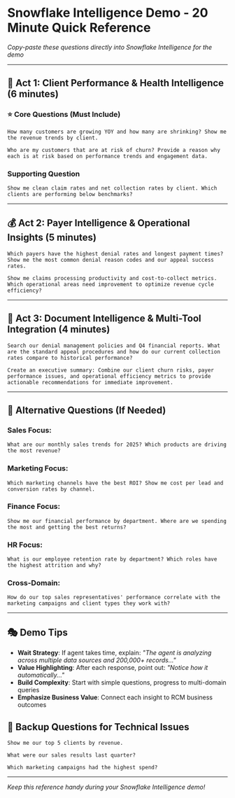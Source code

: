 # Snowflake Intelligence Demo - 20 Minute Quick Reference

*Copy-paste these questions directly into Snowflake Intelligence for the demo*

---

## 🏥 **Act 1: Client Performance & Health Intelligence (6 minutes)**

### ⭐ **Core Questions (Must Include)**
```
How many customers are growing YOY and how many are shrinking? Show me the revenue trends by client.
```

```
Who are my customers that are at risk of churn? Provide a reason why each is at risk based on performance trends and engagement data.
```

### **Supporting Question**
```
Show me clean claim rates and net collection rates by client. Which clients are performing below benchmarks?
```

---

## 💰 **Act 2: Payer Intelligence & Operational Insights (5 minutes)**

```
Which payers have the highest denial rates and longest payment times? Show me the most common denial reason codes and our appeal success rates.
```

```
Show me claims processing productivity and cost-to-collect metrics. Which operational areas need improvement to optimize revenue cycle efficiency?
```

---

## 📄 **Act 3: Document Intelligence & Multi-Tool Integration (4 minutes)**

```
Search our denial management policies and Q4 financial reports. What are the standard appeal procedures and how do our current collection rates compare to historical performance?
```

```
Create an executive summary: Combine our client churn risks, payer performance issues, and operational efficiency metrics to provide actionable recommendations for immediate improvement.
```

---

## 🔄 **Alternative Questions (If Needed)**

### **Sales Focus:**
```
What are our monthly sales trends for 2025? Which products are driving the most revenue?
```

### **Marketing Focus:**
```
Which marketing channels have the best ROI? Show me cost per lead and conversion rates by channel.
```

### **Finance Focus:**
```
Show me our financial performance by department. Where are we spending the most and getting the best returns?
```

### **HR Focus:**
```
What is our employee retention rate by department? Which roles have the highest attrition and why?
```

### **Cross-Domain:**
```
How do our top sales representatives' performance correlate with the marketing campaigns and client types they work with?
```

---

## 🎭 **Demo Tips**

- **Wait Strategy**: If agent takes time, explain: *"The agent is analyzing across multiple data sources and 200,000+ records..."*
- **Value Highlighting**: After each response, point out: *"Notice how it automatically..."*
- **Build Complexity**: Start with simple questions, progress to multi-domain queries
- **Emphasize Business Value**: Connect each insight to RCM business outcomes

## 🚀 **Backup Questions for Technical Issues**

```
Show me our top 5 clients by revenue.
```

```
What were our sales results last quarter?
```

```
Which marketing campaigns had the highest spend?
```

---

*Keep this reference handy during your Snowflake Intelligence demo!*
